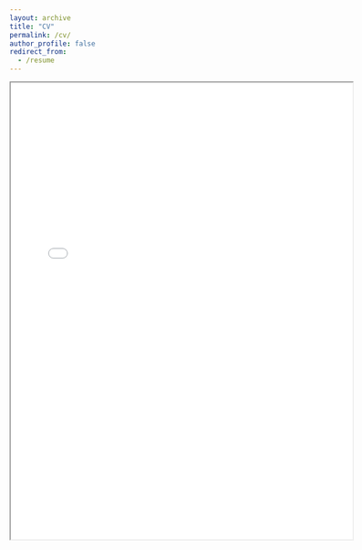 ```yaml
---
layout: archive
title: "CV"
permalink: /cv/
author_profile: false
redirect_from:
  - /resume
---
```




<div id="pdf-viewer"></div>
<script src="https://mozilla.github.io/pdf.js/build/pdf.js"></script>
<script>
  const url = '../files/An_Cao_Resume.pdf';
  const pdfjsLib = window['../files/An_Cao_Resume.pdf'];
  pdfjsLib.GlobalWorkerOptions.workerSrc = 'https://mozilla.github.io/pdf.js/build/pdf.worker.js';
  pdfjsLib.getDocument(url).promise.then(function (pdfDoc) {
    // Render logic here
  });
</script>


<iframe src="../files/An_Cao_Resume.pdf" width="600" height="800"></iframe>

